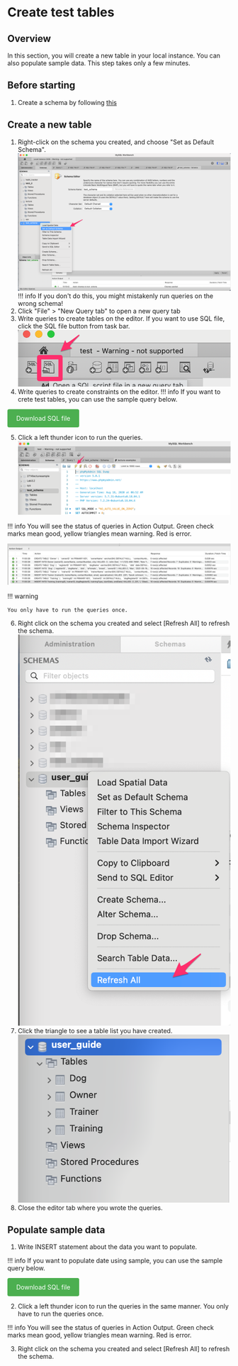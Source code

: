 # Create test tables

## Overview
In this section, you will create a new table in your local instance. You can also populate sample data.
This step takes only a few minutes.

## Before starting
1. Create a schema by following [this](/docs/task1.md)


## Create a new table

1. Right-click on the schema you created, and choose "Set as Default Schema".
![set default schema](/img/default_schema.png)
!!! info
    If you don't do this, you might mistakenly run queries on the wrong schema!
2. Click "File" > "New Query tab" to open a new query tab
3. Write queries to create tables on the editor. If you want to use SQL file, click the SQL file button from task bar.
![import SQLfile](/img/import_SQLfile.png)
4. Write queries to create constraints on the editor.
!!! info
    If you want to crete test tables, you can use the sample query below.

<a href="/SQLfile/dog-examples-table.sql" style="background-color: #4CAF50; color: white; padding: 12px 20px; text-align: center; text-decoration: none; display: inline-block; border-radius: 4px;">Download SQL file</a>

5. Click a left thunder icon to run the queries.
![run queries](/img/run_query.png)

!!! info
    You will see the status of queries in Action Output. Green check marks mean good, yellow triangles mean warning. Red is error.

![action output](/img/action_output.png)

!!! warning

    You only have to run the queries once.
6. Right click on the schema you created and select [Refresh All] to refresh the schema.
![refresh all](/img/refresh_all.png)
7. Click the triangle to see a table list you have created.
![after create table](/img/after_create_table.png)
8. Close the editor tab where you wrote the queries.



## Populate sample data

1. Write INSERT statement about the data you want to populate.

!!! info
    If you want to populate date using sample, you can use the sample query below.

<a href="/SQLfile/dog-examples-populate.sql" style="background-color: #4CAF50; color: white; padding: 12px 20px; text-align: center; text-decoration: none; display: inline-block; border-radius: 4px;">Download SQL file</a>

2. Click a left thunder icon to run the queries in the same manner. You only have to run the queries once.

!!! info
    You will see the status of queries in Action Output. Green check marks mean good, yellow triangles mean warning. Red is error.

3. Right click on the schema you created and select [Refresh All] to refresh the schema.
